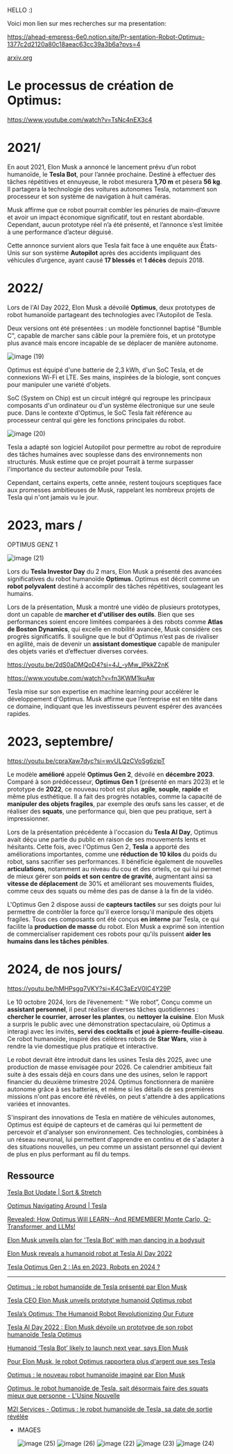HELLO :)

Voici mon lien sur mes recherches sur ma presentation:

https://ahead-empress-6e0.notion.site/Pr-sentation-Robot-Optimus-1377c2d2120a80c18aeac63cc39a3b6a?pvs=4

[arxiv.org](https://arxiv.org/pdf/2304.04949)

# Le processus de création de Optimus:

https://www.youtube.com/watch?v=TsNc4nEX3c4

# 2021/

En aout 2021,  Elon Musk a annoncé le lancement prévu d’un robot humanoïde, le **Tesla Bot**, pour l’année prochaine. Destiné à effectuer des tâches répétitives et ennuyeuse, le robot mesurera **1,70 m** et pèsera **56 kg**. Il partagera la technologie des voitures autonomes Tesla, notamment son processeur et son système de navigation à huit caméras.

Musk affirme que ce robot pourrait combler les pénuries de main-d’œuvre et avoir un impact économique significatif, tout en restant abordable. Cependant, aucun prototype réel n’a été présenté, et l’annonce s’est limitée à une performance d’acteur déguisé.

Cette annonce survient alors que Tesla fait face à une enquête aux États-Unis sur son système **Autopilot** après des accidents impliquant des véhicules d’urgence, ayant causé **17 blessés** et **1 décès** depuis 2018.

# 2022/

Lors de l'AI Day 2022, Elon Musk a dévoilé **Optimus**, deux prototypes de robot humanoïde partageant des technologies avec l'Autopilot de Tesla. 

Deux versions ont été présentées : un modèle fonctionnel baptisé "Bumble C", capable de marcher sans câble pour la première fois, et un prototype plus avancé mais encore incapable de se déplacer de manière autonome.

![image (19)](https://github.com/user-attachments/assets/5b953bc1-18d2-445c-a5d9-3dc27dccfee8)

Optimus est équipé d'une batterie de 2,3 kWh, d'un SoC Tesla, et de connexions Wi-Fi et LTE. Ses mains, inspirées de la biologie, sont conçues pour manipuler une variété d'objets.

SoC (System on Chip) est un circuit intégré qui regroupe les principaux composants d'un ordinateur ou d'un système électronique sur une seule puce. Dans le contexte d'Optimus, le SoC Tesla fait référence au processeur central qui gère les fonctions principales du robot.

![image (20)](https://github.com/user-attachments/assets/9cd536df-b738-412c-a230-bbca97259ba7)

Tesla a adapté son logiciel Autopilot pour permettre au robot de reproduire des tâches humaines avec souplesse dans des environnements non structurés. Musk estime que ce projet pourrait à terme surpasser l'importance du secteur automobile pour Tesla.

Cependant, certains experts, cette année, restent toujours sceptiques face aux promesses ambitieuses de Musk, rappelant les nombreux projets de Tesla qui n'ont jamais vu le jour.

# 2023, mars /

OPTIMUS GENZ 1

![image (21)](https://github.com/user-attachments/assets/d67250df-0f7f-4fb3-b985-0044f66148ae)

Lors du **Tesla Investor Day** du 2 mars, Elon Musk a présenté des avancées significatives du robot humanoïde **Optimus.**  Optimus est décrit comme un **robot polyvalent** destiné à accomplir des tâches répétitives, soulageant les humains.

Lors de la présentation, Musk a montré une vidéo de plusieurs prototypes, dont un capable de **marcher et d'utiliser des outils**. Bien que ses performances soient encore limitées comparées à des robots comme **Atlas de Boston Dynamics**, qui excelle en mobilité avancée, Musk considère ces progrès significatifs. Il souligne que le but d'Optimus n’est pas de rivaliser en agilité, mais de devenir un **assistant domestique** capable de manipuler des objets variés et d’effectuer diverses corvées.

https://youtu.be/2dS0aDMQoD4?si=4J_-yMw_IPkkZ2nK

https://www.youtube.com/watch?v=fn3KWM1kuAw

Tesla mise sur son expertise en machine learning pour accélérer le développement d'Optimus. Musk affirme que l’entreprise est en tête dans ce domaine, indiquant que les investisseurs peuvent espérer des avancées rapides.

# 2023, septembre/

https://youtu.be/cpraXaw7dyc?si=wvULQzCVoSg6zipT

Le modèle **amélioré** appelé **Optimus Gen 2**, dévoilé en **décembre 2023**. Comparé à son prédécesseur, **Optimus Gen 1** (présenté en mars 2023) et le prototype de **2022**, ce nouveau robot est plus **agile**, **souple**, **rapide** et même plus esthétique. Il a fait des progrès notables, comme la capacité de **manipuler des objets fragiles**, par exemple des œufs sans les casser, et de réaliser des **squats**, une performance qui, bien que peu pratique, sert à impressionner.

Lors de la présentation précédente à l'occasion du **Tesla AI Day**, Optimus avait déçu une partie du public en raison de ses mouvements lents et hésitants. Cette fois, avec l'Optimus Gen 2, **Tesla** a apporté des améliorations importantes, comme une **réduction de 10 kilos** du poids du robot, sans sacrifier ses performances. Il bénéficie également de nouvelles **articulations**, notamment au niveau du cou et des orteils, ce qui lui permet de mieux gérer son **poids et son centre de gravité**, augmentant ainsi sa **vitesse de déplacement** de 30% et améliorant ses mouvements fluides, comme ceux des squats ou même des pas de danse à la fin de la vidéo.

L'Optimus Gen 2 dispose aussi de **capteurs tactiles** sur ses doigts pour lui permettre de contrôler la force qu'il exerce lorsqu'il manipule des objets fragiles. Tous ces composants ont été conçus **en interne** par Tesla, ce qui facilite la **production de masse** du robot. Elon Musk a exprimé son intention de commercialiser rapidement ces robots pour qu'ils puissent **aider les humains dans les tâches pénibles**.

# 2024, de nos jours/

https://youtu.be/hMHPsgq7VKY?si=K4C3aEzV0IC4Y29P

Le 10 octobre 2024, lors de l’évenement: “ We robot”, 
Conçu comme un **assistant personnel**, il peut réaliser diverses tâches quotidiennes : **chercher le courrier**, **arroser les plantes**, ou **nettoyer la cuisine**. Elon Musk a surpris le public avec une démonstration spectaculaire, où Optimus a interagi avec les invités, **servi des cocktails** et **joué à pierre-feuille-ciseau**. Ce robot humanoïde, inspiré des célèbres robots de **Star Wars**, vise à rendre la vie domestique plus pratique et interactive.

Le robot devrait être introduit dans les usines Tesla dès 2025, avec une production de masse envisagée pour 2026. Ce calendrier ambitieux fait suite à des essais déjà en cours dans une des usines, selon le rapport financier du deuxième trimestre 2024. Optimus fonctionnera de manière autonome grâce à ses batteries, et même si les détails de ses premières missions n'ont pas encore été révélés, on peut s'attendre à des applications variées et innovantes.

S'inspirant des innovations de Tesla en matière de véhicules autonomes, Optimus est équipé de capteurs et de caméras qui lui permettent de percevoir et d'analyser son environnement. Ces technologies, combinées à un réseau neuronal, lui permettent d'apprendre en continu et de s'adapter à des situations nouvelles, un peu comme un assistant personnel qui devient de plus en plus performant au fil du temps.

## Ressource

[Tesla Bot Update | Sort & Stretch](https://youtu.be/D2vj0WcvH5c?si=LFtN1irYIg5kNjKp)

[Optimus Navigating Around | Tesla](https://youtu.be/DrNcXgoFv20?si=9vWL5lBQfKFfdS85)

[Revealed: How Optimus Will LEARN--And REMEMBER! Monte Carlo, Q-Transformer, and LLMs!](https://youtu.be/r4-7dpgEoJ8?si=8EgR1KuW9EmGKblY)

[Elon Musk unveils plan for 'Tesla Bot' with man dancing in a bodysuit](https://youtu.be/TsNc4nEX3c4?si=psPT8OzDKHl-qYCF)

[Elon Musk reveals a humanoid robot at Tesla AI Day 2022](https://youtu.be/UXHoWNfjJYM?si=IASl6SlwmVQ2O6UB)

[Tesla Optimus Gen 2 : IAs en 2023, Robots en 2024 ?](https://youtu.be/3igs8vFjhcI?si=b1DZdjzyxga8Zff2)

---

[Optimus : le robot humanoïde de Tesla présenté par Elon Musk](https://www.rtl.fr/actu/sciences-tech/optimus-ce-que-l-on-sait-sur-le-robot-humanoide-de-tesla-presente-par-elon-musk-7900427864)

[Tesla CEO Elon Musk unveils prototype humanoid Optimus robot](https://www.theverge.com/2022/9/30/23374729/tesla-bot-ai-day-robot-elon-musk-prototype-optimus-humanoid)

[Tesla’s Optimus: The Humanoid Robot Revolutionizing Our Future](https://medium.com/flamma-saga/teslas-optimus-the-humanoid-robot-revolutionizing-our-future-704d03be8965)

[Tesla AI Day 2022 : Elon Musk dévoile un prototype de son robot humanoïde Tesla Optimus](https://www.briefstory.io/posts/tesla-ai-day-2022-elon-musk-devoile-un-prototype-de-son-robot-humanoide-tesla-optimus)

[Humanoid ‘Tesla Bot’ likely to launch next year, says Elon Musk](https://www.theguardian.com/technology/2021/aug/20/humanoid-tesla-bot-likely-to-launch-next-year-says-elon-musk)

[Pour Elon Musk, le robot Optimus rapportera plus d'argent que ses Tesla](https://www.journaldugeek.com/2023/03/04/pour-elon-musk-le-robot-de-tesla-rapportera-plus-que-les-voitures/)

[Optimus : le nouveau robot humanoïde imaginé par Elon Musk](https://dai.ly/x8e4bca)

[Optimus, le robot humanoïde de Tesla, sait désormais faire des squats mieux que personne - L'Usine Nouvelle](https://www.usinenouvelle.com/article/optimus-le-robot-humanoide-de-tesla-sait-desormais-faire-des-squats-mieux-que-personne.N2205077)

[M2I Services - Optimus : le robot humanoïde de Tesla, sa date de sortie révélée](https://www.m2i-services.com/index.php/fr/actualites/optimus-le-robot-humanoide-de-tesla-sa-date-de-sortie-revelee)

- IMAGES
    
   ![image (25)](https://github.com/user-attachments/assets/068b7e14-66f3-4869-811a-636d0f026255)
![image (26)](https://github.com/user-attachments/assets/a235b1ea-e5d9-4731-9559-e45fe095df90)
![image (22)](https://github.com/user-attachments/assets/31eeef51-8c44-4d3e-88fa-f16c5ad76c18)
![image (23)](https://github.com/user-attachments/assets/bd3b0e5b-5fd3-4421-bb48-948a705a0d3a)
![image (24)](https://github.com/user-attachments/assets/693c5bdc-d3a8-483e-ab30-d4cc0de74f3e)
